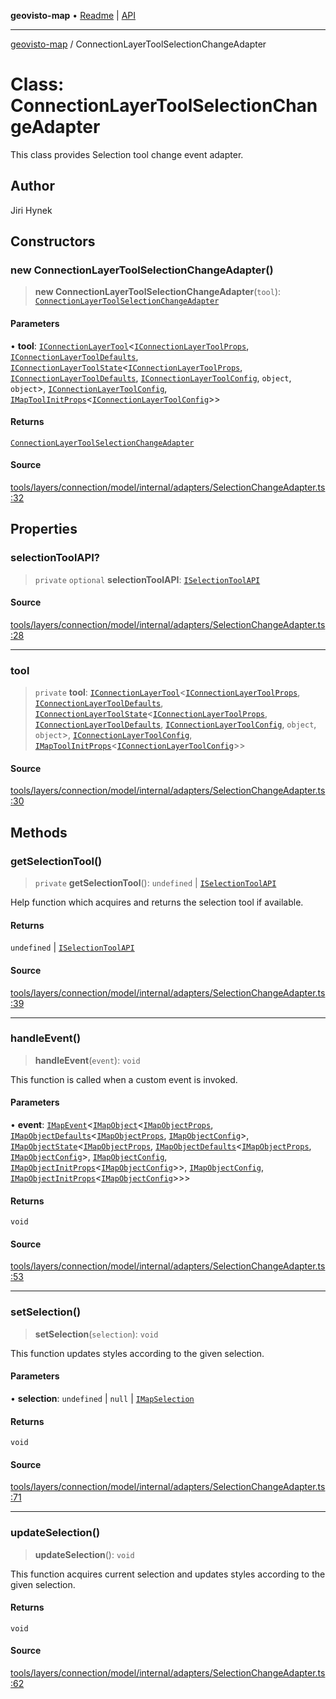 **geovisto-map** • [Readme](../README.md) \| [API](../globals.md)

***

[geovisto-map](../README.md) / ConnectionLayerToolSelectionChangeAdapter

# Class: ConnectionLayerToolSelectionChangeAdapter

This class provides Selection tool change event adapter.

## Author

Jiri Hynek

## Constructors

### new ConnectionLayerToolSelectionChangeAdapter()

> **new ConnectionLayerToolSelectionChangeAdapter**(`tool`): [`ConnectionLayerToolSelectionChangeAdapter`](ConnectionLayerToolSelectionChangeAdapter.md)

#### Parameters

• **tool**: [`IConnectionLayerTool`](../interfaces/IConnectionLayerTool.md)\<[`IConnectionLayerToolProps`](../type-aliases/IConnectionLayerToolProps.md), [`IConnectionLayerToolDefaults`](../interfaces/IConnectionLayerToolDefaults.md), [`IConnectionLayerToolState`](../interfaces/IConnectionLayerToolState.md)\<[`IConnectionLayerToolProps`](../type-aliases/IConnectionLayerToolProps.md), [`IConnectionLayerToolDefaults`](../interfaces/IConnectionLayerToolDefaults.md), [`IConnectionLayerToolConfig`](../type-aliases/IConnectionLayerToolConfig.md), `object`, `object`\>, [`IConnectionLayerToolConfig`](../type-aliases/IConnectionLayerToolConfig.md), [`IMapToolInitProps`](../type-aliases/IMapToolInitProps.md)\<[`IConnectionLayerToolConfig`](../type-aliases/IConnectionLayerToolConfig.md)\>\>

#### Returns

[`ConnectionLayerToolSelectionChangeAdapter`](ConnectionLayerToolSelectionChangeAdapter.md)

#### Source

[tools/layers/connection/model/internal/adapters/SelectionChangeAdapter.ts:32](https://github.com/geovisto/geovisto-map/blob/5ee2cb5d45c19062fc8fc6beefa2848c076518b6/src/tools/layers/connection/model/internal/adapters/SelectionChangeAdapter.ts#L32)

## Properties

### selectionToolAPI?

> `private` `optional` **selectionToolAPI**: [`ISelectionToolAPI`](../type-aliases/ISelectionToolAPI.md)

#### Source

[tools/layers/connection/model/internal/adapters/SelectionChangeAdapter.ts:28](https://github.com/geovisto/geovisto-map/blob/5ee2cb5d45c19062fc8fc6beefa2848c076518b6/src/tools/layers/connection/model/internal/adapters/SelectionChangeAdapter.ts#L28)

***

### tool

> `private` **tool**: [`IConnectionLayerTool`](../interfaces/IConnectionLayerTool.md)\<[`IConnectionLayerToolProps`](../type-aliases/IConnectionLayerToolProps.md), [`IConnectionLayerToolDefaults`](../interfaces/IConnectionLayerToolDefaults.md), [`IConnectionLayerToolState`](../interfaces/IConnectionLayerToolState.md)\<[`IConnectionLayerToolProps`](../type-aliases/IConnectionLayerToolProps.md), [`IConnectionLayerToolDefaults`](../interfaces/IConnectionLayerToolDefaults.md), [`IConnectionLayerToolConfig`](../type-aliases/IConnectionLayerToolConfig.md), `object`, `object`\>, [`IConnectionLayerToolConfig`](../type-aliases/IConnectionLayerToolConfig.md), [`IMapToolInitProps`](../type-aliases/IMapToolInitProps.md)\<[`IConnectionLayerToolConfig`](../type-aliases/IConnectionLayerToolConfig.md)\>\>

#### Source

[tools/layers/connection/model/internal/adapters/SelectionChangeAdapter.ts:30](https://github.com/geovisto/geovisto-map/blob/5ee2cb5d45c19062fc8fc6beefa2848c076518b6/src/tools/layers/connection/model/internal/adapters/SelectionChangeAdapter.ts#L30)

## Methods

### getSelectionTool()

> `private` **getSelectionTool**(): `undefined` \| [`ISelectionToolAPI`](../type-aliases/ISelectionToolAPI.md)

Help function which acquires and returns the selection tool if available.

#### Returns

`undefined` \| [`ISelectionToolAPI`](../type-aliases/ISelectionToolAPI.md)

#### Source

[tools/layers/connection/model/internal/adapters/SelectionChangeAdapter.ts:39](https://github.com/geovisto/geovisto-map/blob/5ee2cb5d45c19062fc8fc6beefa2848c076518b6/src/tools/layers/connection/model/internal/adapters/SelectionChangeAdapter.ts#L39)

***

### handleEvent()

> **handleEvent**(`event`): `void`

This function is called when a custom event is invoked.

#### Parameters

• **event**: [`IMapEvent`](../interfaces/IMapEvent.md)\<[`IMapObject`](../interfaces/IMapObject.md)\<[`IMapObjectProps`](../type-aliases/IMapObjectProps.md), [`IMapObjectDefaults`](../interfaces/IMapObjectDefaults.md)\<[`IMapObjectProps`](../type-aliases/IMapObjectProps.md), [`IMapObjectConfig`](../type-aliases/IMapObjectConfig.md)\>, [`IMapObjectState`](../interfaces/IMapObjectState.md)\<[`IMapObjectProps`](../type-aliases/IMapObjectProps.md), [`IMapObjectDefaults`](../interfaces/IMapObjectDefaults.md)\<[`IMapObjectProps`](../type-aliases/IMapObjectProps.md), [`IMapObjectConfig`](../type-aliases/IMapObjectConfig.md)\>, [`IMapObjectConfig`](../type-aliases/IMapObjectConfig.md), [`IMapObjectInitProps`](../type-aliases/IMapObjectInitProps.md)\<[`IMapObjectConfig`](../type-aliases/IMapObjectConfig.md)\>\>, [`IMapObjectConfig`](../type-aliases/IMapObjectConfig.md), [`IMapObjectInitProps`](../type-aliases/IMapObjectInitProps.md)\<[`IMapObjectConfig`](../type-aliases/IMapObjectConfig.md)\>\>\>

#### Returns

`void`

#### Source

[tools/layers/connection/model/internal/adapters/SelectionChangeAdapter.ts:53](https://github.com/geovisto/geovisto-map/blob/5ee2cb5d45c19062fc8fc6beefa2848c076518b6/src/tools/layers/connection/model/internal/adapters/SelectionChangeAdapter.ts#L53)

***

### setSelection()

> **setSelection**(`selection`): `void`

This function updates styles according to the given selection.

#### Parameters

• **selection**: `undefined` \| `null` \| [`IMapSelection`](../interfaces/IMapSelection.md)

#### Returns

`void`

#### Source

[tools/layers/connection/model/internal/adapters/SelectionChangeAdapter.ts:71](https://github.com/geovisto/geovisto-map/blob/5ee2cb5d45c19062fc8fc6beefa2848c076518b6/src/tools/layers/connection/model/internal/adapters/SelectionChangeAdapter.ts#L71)

***

### updateSelection()

> **updateSelection**(): `void`

This function acquires current selection and updates styles according to the given selection.

#### Returns

`void`

#### Source

[tools/layers/connection/model/internal/adapters/SelectionChangeAdapter.ts:62](https://github.com/geovisto/geovisto-map/blob/5ee2cb5d45c19062fc8fc6beefa2848c076518b6/src/tools/layers/connection/model/internal/adapters/SelectionChangeAdapter.ts#L62)
